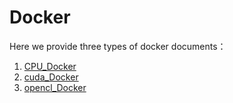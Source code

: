# Docker   

Here we provide three types of docker documents：  
1. [CPU_Docker](../Codes/CPU_Docker)    
2. [cuda_Docker](../Codes/cuda_Docker)    
3. [opencl_Docker](../Codes/opencl_Docker)    
